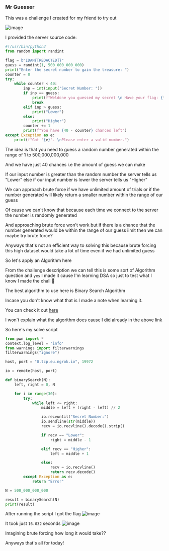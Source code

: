 <h3> Mr Guesser </h3>

This was a challenge I created for my friend to try out

![image](https://github.com/h4ckyou/h4ckyou.github.io/assets/127159644/e7a29534-d2e2-42df-ab09-de56415895eb)

I provided the server source code:

```python
#!/usr/bin/python3
from random import randint

flag = b"IDAN{[REDACTED]}"
guess = randint(1, 500_000_000_000)
print("Enter the secret number to gain the treasure: ")
counter = 0
try:       
    while counter < 40:
        inp = int(input("Secret Number: "))
        if inp == guess:
            print(f"Weldone you guessed my secret \n Have your flag: {flag}")
            break
        elif inp > guess:
            print("Lower")
        else: 
            print("Higher")       
        counter += 1
        print(f"You have {40 - counter} chances left")
except Exception as e:
    print(f"Got '{e}'. \nPlease enter a valid number.")
```

The idea is that you need to guess a random number generated within the range of 1 to 500,000,000,000

And we have just 40 chances i.e the amount of guess we can make

If our input number is greater than the random number the server tells us "Lower" else if our input number is lower the server tells us "Higher"

We can approach brute force if we have unlimited amount of trials or if the number generated will likely return a smaller number within the range of our guess

Of cause we can't know that because each time we connect to the server the number is randomly generated

And approaching brute force won't work but if there is a chance that the number generated would be within the range of our guess iimit then we can maybe try brute force?

Anyways that's not an efficient way to solving this because brute forcing this high dataset would take a lot of time even if we had unlimited guess

So let's apply an Algorithm here

From the challenge description we can tell this is some sort of Algorithm question and `yes` I made it cause I'm learning DSA so just to test what I know I made the chall 🙂

The best algorithm to use here is Binary Search Algorithm

Incase you don't know what that is I made a note when learning it.

You can check it out [here](https://github.com/h4ckyou/h4ckyou.github.io/blob/main/posts/programming/Learning/Data%20Structures%20and%20Algorithm/Binary%20Search%20Algorithm.md)

I won't explain what the algorithm does cause I did already in the above link

So here's my solve script

```python
from pwn import *
context.log_level = 'info'
from warnings import filterwarnings
filterwarnings("ignore")

host, port = "0.tcp.eu.ngrok.io", 19972

io = remote(host, port)

def binarySearch(N):
    left, right = 0, N

    for i in range(30):
        try:
            while left <= right:
                middle = left + (right - left) // 2

                io.recvuntil("Secret Number:")
                io.sendline(str(middle))
                recv = io.recvline().decode().strip()

                if recv == "Lower":
                    right = middle - 1

                elif recv == "Higher":
                    left = middle + 1

                else:
                    recv = io.recvline()
                    return recv.decode()
        except Exception as e:
            return "Error"

N = 500_000_000_000

result = binarySearch(N)
print(result)
```

After running the script I got the flag
![image](https://github.com/h4ckyou/h4ckyou.github.io/assets/127159644/dd61587e-5279-4291-af1a-9e83b8216e33)

It took just `16.032` seconds
![image](https://github.com/h4ckyou/h4ckyou.github.io/assets/127159644/61a97445-ebbb-405f-aafe-f9eb1b5f79b2)

Imagining brute forcing how long it would take??

Anyways that's all for today!
